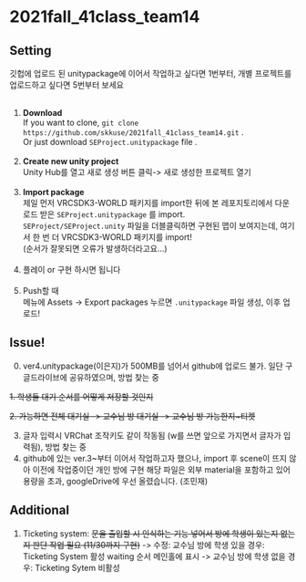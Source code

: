 # 2021fall_41class_team14

## Setting
깃헙에 업로드 된 unitypackage에 이어서 작업하고 싶다면 1번부터, 개별 프로젝트를 업로드하고 싶다면 5번부터 보세요<br><br>
1. <strong>Download</strong><br>If you want to clone, `git clone https://github.com/skkuse/2021fall_41class_team14.git` .<br>Or just download `SEProject.unitypackage` file .<br><br>
2. <strong>Create new unity project</strong><br>Unity Hub를 열고 새로 생성 버튼 클릭-> 새로 생성한 프로젝트 열기<br><br>
3. <strong>Import package</strong><br>제일 먼저 VRCSDK3-WORLD 패키지를 import한 뒤에 본 레포지토리에서 다운로드 받은 `SEProject.unitypackage` 를 import.<br>`SEProject/SEProject.unity` 파일을 더블클릭하면 구현된 맵이 보여지는데, 여기서 한 번 더 VRCSDK3-WORLD 패키지를 import!<br>(순서가 잘못되면 오류가 발생하더라고요...)<br><br>
4. 플레이 or 구현 하시면 됩니다<br><br>
5. Push할 때<br> 메뉴에 Assets -> Export packages 누르면 `.unitypackage` 파일 생성, 이후 업로드!

## Issue!

0. ver4.unitypackage(이은지)가 500MB를 넘어서 github에 업로드 불가. 일단 구글드라이브에 공유하였으며, 방법 찾는 중

~~1. 학생들 대기 순서를 어떻게 저장할 것인지~~

~~2. 가능하면 전체 대기실 -> 교수님 방 대기실 -> 교수님 방 가능한지~티켓~~

3.  글자 입력시 VRChat 조작키도 같이 작동됨 (w를 쓰면 앞으로 가지면서 글자가 입력됨), 방법 찾는 중
4.  github에 있는 ver.3~부터 이어서 작업하고자 했으나, import 후 scene이 뜨지 않아 이전에 작업중이던 개인 방에 구현
   해당 파일은 외부 material을 포함하고 있어 용량을 초과, googleDrive에 우선 올렸습니다. (조민재)

## Additional

1. Ticketing system: ~~문을 출입할 시 인식하는 기능 넣어서 방에 학생이 있는지 없는지 판단 작업 필요 (11/30까지 구현)~~
   -> 수정: 교수님 방에 학생 있을 경우: Ticketing System 활성 waiting 순서 메인홀에 표시
   ->       교수님 방에 학생 없을 경우: Ticketing Sytem 비활성 

